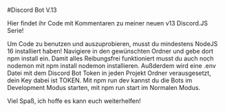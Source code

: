 #Discord Bot V.13

Hier findet ihr Code mit Kommentaren zu meiner neuen v13 Discord.JS Serie!

Um Code zu benutzen und auszuprobieren, musst du mindestens NodeJS 16 installiert haben!
Navigiere in den gewünschten Ordner und gebe dort npm install ein.
Damit alles Reibungsfrei funktioniert musst du auch noch nodemon mit npm install nodemon installieren.
Außderdem wird eine .env Datei mit dem Discord Bot Token in jeden Projekt Ordner verausgesetzt, dein Key dabei ist TOKEN.
Mit npm run dev kannst du die Bots im Development Modus starten, mit npm run start im Normalen Modus.

Viel Spaß, ich hoffe es kann euch weiterhelfen!